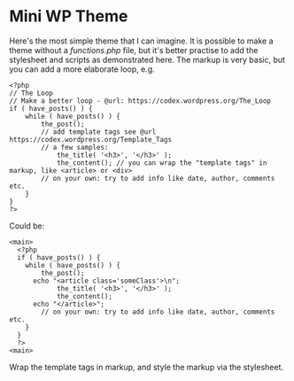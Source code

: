 Mini WP Theme
=============

Here's the most simple theme that I can imagine. It is possible to make a theme without a *functions.php* file, but it's better practise to add the stylesheet and scripts as demonstrated here. The markup is very basic, but you can add a more elaborate loop, e.g.

```
<?php
// The Loop
// Make a better loop - @url: https://codex.wordpress.org/The_Loop
if ( have_posts() ) {
    while ( have_posts() ) {
        the_post();
	    // add template tags see @url https://codex.wordpress.org/Template_Tags
	    // a few samples:
            the_title( '<h3>', '</h3>' );
            the_content(); // you can wrap the "template tags" in markup, like <article> or <div>
	    // on your own: try to add info like date, author, comments etc.
    }
}
?>
```

Could be:

```
<main>
  <?php
  if ( have_posts() ) {
    while ( have_posts() ) {
        the_post();
      echo "<article class='someClass'>\n";
            the_title( '<h3>', '</h3>' );
            the_content(); 
      echo "</article>";
	    // on your own: try to add info like date, author, comments etc.
    }
  }
  ?>
<main>
```

Wrap the template tags in markup, and style the markup via the stylesheet.
